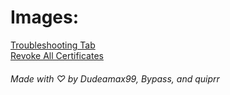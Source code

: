 # Images:
[Troubleshooting Tab](png/reprovision/trouble.png)  
[Revoke All Certificates](png/reprovision/revoke.png)  
  
###### Made with ♡ by Dudeamax99, Bypass, and quiprr
